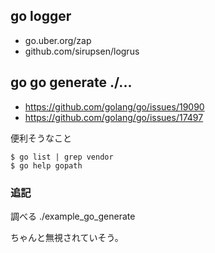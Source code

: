 ## go logger

- go.uber.org/zap
- github.com/sirupsen/logrus

## go go generate ./...


- https://github.com/golang/go/issues/19090
- https://github.com/golang/go/issues/17497

便利そうなこと

```
$ go list | grep vendor
$ go help gopath
```

### 追記

調べる ./example_go_generate

ちゃんと無視されていそう。


